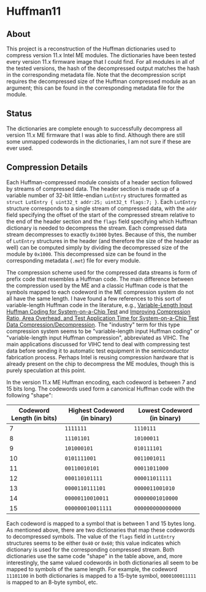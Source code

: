 # Huffman11

## About

This project is a reconstruction of the Huffman dictionaries used to compress version 11.x Intel ME modules. The dictionaries have been tested every version 11.x firmware image that I could find. For all modules in all of the tested versions, the hash of the decompressed output matches the hash in the corresponding metadata file. Note that the decompression script requires the decompressed size of the Huffman compressed module as an argument; this can be found in the corresponding metadata file for the module.

## Status

The dictionaries are complete enough to successfully decompress all version 11.x ME firmware that I was able to find. Although there are still some unmapped codewords in the dictionaries, I am not sure if these are ever used.

## Compression Details

Each Huffman-compressed module consists of a header section followed by streams of compressed data. The header section is made up of a variable number of 32-bit little-endian `LutEntry` structures formatted as `struct LutEntry { uint32_t addr:25; uint32_t flags:7; }`. Each `LutEntry` structure corresponds to a single stream of compressed data, with the `addr` field specifying the offset of the start of the compressed stream relative to the end of the header section and the `flags` field specifying which Huffman dictionary is needed to decompress the stream. Each compressed data stream decompresses to exactly `0x1000` bytes. Because of this, the number of `LutEntry` structures in the header (and therefore the size of the header as well) can be computed simply by dividing the decompressed size of the module by `0x1000`. This decompressed size can be found in the corresponding metadata (`.met`) file for every module.

The compression scheme used for the compressed data streams is form of prefix code that resembles a Huffman code. The main difference between the compression used by the ME and a classic Huffman code is that the symbols mapped to each codeword in the ME compression system do not all have the same length. I have found a few references to this sort of variable-length Huffman code in the literature, e.g., [Variable-Length Input Huffman Coding for System-on-a-Chip Test](https://eprints.soton.ac.uk/258321/1/pgonciari_tcad03.pdf) and [Improving Compression Ratio, Area Overhead, and Test Application Time for System-on-a-Chip Test Data Compression/Decompression](https://eprints.soton.ac.uk/256771/1/final-date02.pdf). The "industry" term for this type compression system seems to be "variable-length input Huffman coding" or "variable-length input Huffman compression", abbreviated as VIHC. The main applications discussed for VIHC tend to deal with compressing test data before sending it to automatic test equipment in the semiconductor fabrication process. Perhaps Intel is reusing compression hardware that is already present on the chip to decompress the ME modules, though this is purely speculation at this point.

In the version 11.x ME Huffman encoding, each codeword is between 7 and 15 bits long. The codewords used form a canonical Huffman code with the following "shape":

Codeword Length (in bits) | Highest Codeword (in binary) | Lowest Codeword (in binary)
------------------------- | ---------------------------- | ---------------------------
7 | `1111111` | `1110111`
8 | `11101101` | `10100011`
9 | `101000101` | `010111101`
10 | `0101111001` | `0011001011`
11 | `00110010101` | `00011011000`
12 | `000110101111` | `000011011111`
13 | `0000110111101` | `0000011001010`
14 | `00000110010011` | `00000001010000`
15 | `000000010011111` | `000000000000000`

Each codeword is mapped to a symbol that is between 1 and 15 bytes long. As mentioned above, there are two dictionaries that map these codewords to decompressed symbols. The value of the `flags` field in `LutEntry` structures seems to be either `0x40` or `0x60`; this value indicates which dictionary is used for the corresponding compressed stream. Both dictionaries use the same code "shape" in the table above, and, more interestingly, the same valued codewords in both dictionaries all seem to be mapped to symbols of the same length. For example, the codeword `11101100` in both dictionaries is mapped to a 15-byte symbol, `0000100011111` is mapped to an 8-byte symbol, etc.
